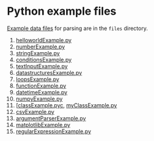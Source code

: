 Python example files
====================

[Example data files](files) for parsing are in the `files` directory.

1. [helloworldExample.py](helloworldExample.py)
1. [numberExample.py](numberExample.py)
1. [stringExample.py](stringExample.py)
1. [conditionsExample.py](conditionsExample.py)
1. [textInputExample.py](textInputExample.py)
1. [datastructuresExample.py](datastructuresExample.py)
1. [loopsExample.py](loopsExample.py)
1. [functionExample.py](functionExample.py)
1. [datetimeExample.py](datetimeExample.py)
1. [numpyExample.py](numpyExample.py)
1. [[classExample.pyc](lassExample.py), [myClassExample.py](myClassExample.py)
1. [csvExample.py](csvExample.py)
1. [argumentParserExample.py](argumentParserExample.py)
1. [matplotlibExample.py](matplotlibExample.py)
1. [regularExpressionExample.py](regularExpressionExample.py)

